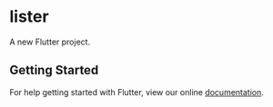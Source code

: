 # lister

A new Flutter project.

## Getting Started

For help getting started with Flutter, view our online
[documentation](https://flutter.io/).
